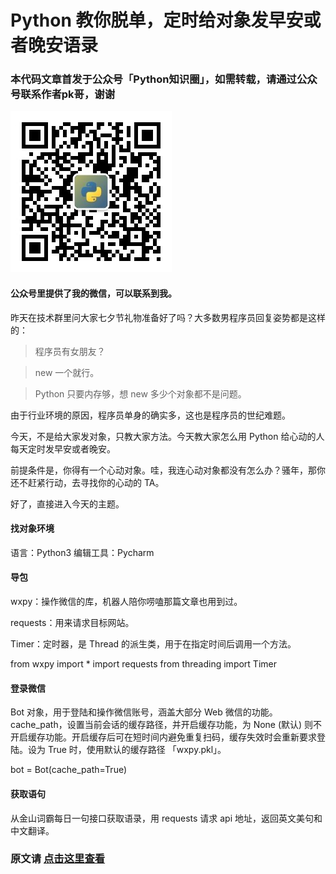 # Python 教你脱单，定时给对象发早安或者晚安语录

### 本代码文章首发于公众号「Python知识圈」，如需转载，请通过公众号联系作者pk哥，谢谢

![公众号](https://github.com/Brucepk/pk.github.io/blob/master/gzh.jpg)

#### 公众号里提供了我的微信，可以联系到我。


昨天在技术群里问大家七夕节礼物准备好了吗？大多数男程序员回复姿势都是这样的：

> 程序员有女朋友？

> new 一个就行。

> Python 只要内存够，想 new 多少个对象都不是问题。

由于行业环境的原因，程序员单身的确实多，这也是程序员的世纪难题。

今天，不是给大家发对象，只教大家方法。今天教大家怎么用 Python 给心动的人每天定时发早安或者晚安。

前提条件是，你得有一个心动对象。哇，我连心动对象都没有怎么办？骚年，那你还不赶紧行动，去寻找你的心动的 TA。

好了，直接进入今天的主题。

#### 找对象环境
语言：Python3
编辑工具：Pycharm

#### 导包
wxpy：操作微信的库，机器人陪你唠嗑那篇文章也用到过。

requests：用来请求目标网站。

Timer：定时器，是 Thread 的派生类，用于在指定时间后调用一个方法。

from wxpy import *
import requests
from threading import Timer
#### 登录微信
Bot 对象，用于登陆和操作微信账号，涵盖大部分 Web 微信的功能。cache_path，设置当前会话的缓存路径，并开启缓存功能，为 None (默认) 则不开启缓存功能。开启缓存后可在短时间内避免重复扫码，缓存失效时会重新要求登陆。设为 True 时，使用默认的缓存路径 「wxpy.pkl」。

bot = Bot(cache_path=True)
#### 获取语句
从金山词霸每日一句接口获取语录，用 requests 请求 api 地址，返回英文美句和中文翻译。

### 原文请 [点击这里查看](https://mp.weixin.qq.com/s?__biz=MzU4NjUxMDk5Mg==&mid=2247484070&idx=1&sn=a65857516d1cccda20ac7aacb148a0c1&scene=19#wechat_redirect)
